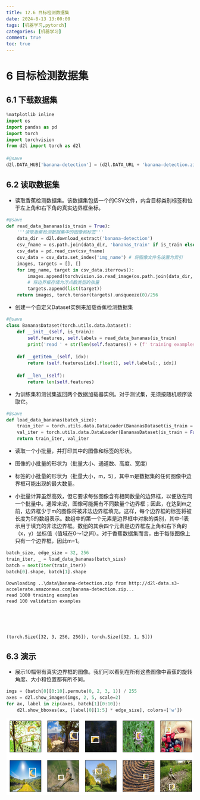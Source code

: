 ```yaml
---
title: 12.6 目标检测数据集
date: 2024-8-13 13:00:00
tags: [机器学习,pytorch]
categories: [机器学习]
comment: true
toc: true
---
```


#### 

<!--more-->

# 6 目标检测数据集

## 6.1 下载数据集


```python
%matplotlib inline
import os
import pandas as pd
import torch
import torchvision
from d2l import torch as d2l

#@save
d2l.DATA_HUB['banana-detection'] = (d2l.DATA_URL + 'banana-detection.zip', '5de26c8fce5ccdea9f91267273464dc968d20d72')
```

## 6.2 读取数据集

- 读取香蕉检测数据集。该数据集包括一个的CSV文件，内含目标类别标签和位于左上角和右下角的真实边界框坐标。


```python
#@save
def read_data_bananas(is_train = True):
    '''读取香蕉检测数据集中的图像和标签'''
    data_dir = d2l.download_extract('banana-detection')
    csv_fname = os.path.join(data_dir, 'bananas_train' if is_train else 'bananas_val', 'label.csv')
    csv_data = pd.read_csv(csv_fname)
    csv_data = csv_data.set_index('img_name') # 将图像文件名设置为索引
    images, targets = [], []
    for img_name, target in csv_data.iterrows():
        images.append(torchvision.io.read_image(os.path.join(data_dir, 'bananas_train' if is_train else 'bananas_val', 'images', img_name)))
        # 将边界框存储为浮点数类型的张量
        targets.append(list(target))
    return images, torch.tensor(targets).unsqueeze(0)/256
```

- 创建一个自定义Dataset实例来加载香蕉检测数据集


```python
#@save
class BananasDataset(torch.utils.data.Dataset):
    def __init__(self, is_train):
        self.features, self.labels = read_data_bananas(is_train)
        print('read ' + str(len(self.features)) + (f' training examples' if is_train else f' validation examples'))
    
    def __getitem__(self, idx):
        return (self.features[idx].float(), self.labels[:, idx])
    
    def __len__(self):
        return len(self.features)
```

- 为训练集和测试集返回两个数据加载器实例。对于测试集，无须按随机顺序读取它。


```python
#@save
def load_data_bananas(batch_size):
    train_iter = torch.utils.data.DataLoader(BananasDataset(is_train = True), batch_size, shuffle = True)
    val_iter = torch.utils.data.DataLoader(BananasDataset(is_train = False), batch_size, shuffle = False)
    return train_iter, val_iter
```

- 读取一个小批量，并打印其中的图像和标签的形状。

- 图像的小批量的形状为（批量大小、通道数、高度、宽度)

- 标签的小批量的形状为（批量大小，m，5），其中m是数据集的任何图像中边界框可能出现的最大数量。

- 小批量计算虽然高效，但它要求每张图像含有相同数量的边界框，以便放在同一个批量中。通常来说，图像可能拥有不同数量个边界框；因此，在达到m之前，边界框少于m的图像将被非法边界框填充。这样，每个边界框的标签将被长度为5的数组表示。数组中的第一个元素是边界框中对象的类别，其中‐1表示用于填充的非法边界框。数组的其余四个元素是边界框左上角和右下角的（x，y）坐标值（值域在0～1之间）。对于香蕉数据集而言，由于每张图像上只有一个边界框，因此m=1。


```python
batch_size, edge_size = 32, 256
train_iter, _ = load_data_bananas(batch_size)
batch = next(iter(train_iter))
batch[0].shape, batch[1].shape
```

    Downloading ..\data\banana-detection.zip from http://d2l-data.s3-accelerate.amazonaws.com/banana-detection.zip...
    read 1000 training examples
    read 100 validation examples
    




    (torch.Size([32, 3, 256, 256]), torch.Size([32, 1, 5]))



## 6.3 演示

- 展示10幅带有真实边界框的图像。我们可以看到在所有这些图像中香蕉的旋转角度、大小和位置都有所不同。


```python
imgs = (batch[0][0:10].permute(0, 2, 3, 1)) / 255
axes = d2l.show_images(imgs, 2, 5, scale=2)
for ax, label in zip(axes, batch[1][0:10]):
    d2l.show_bboxes(ax, [label[0][1:5] * edge_size], colors=['w'])
```


    
![png](img/deeplearning/code/pytorch/12_computer_vision/6_object_detect_dataset_files/6_object_detect_dataset_11_0.png)
    

